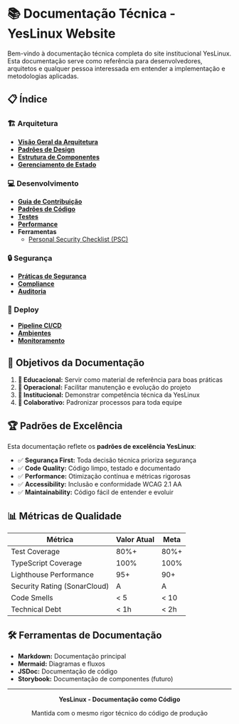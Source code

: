 # 📚 Documentação Técnica - YesLinux Website

Bem-vindo à documentação técnica completa do site institucional YesLinux. Esta documentação serve como referência para desenvolvedores, arquitetos e qualquer pessoa interessada em entender a implementação e metodologias aplicadas.

## 📋 Índice

### 🏗️ Arquitetura
- [**Visão Geral da Arquitetura**](./architecture/overview.md)
- [**Padrões de Design**](./architecture/design-patterns.md)
- [**Estrutura de Componentes**](./architecture/components.md)
- [**Gerenciamento de Estado**](./architecture/state-management.md)

### 💻 Desenvolvimento
- [**Guia de Contribuição**](./development/contributing.md)
- [**Padrões de Código**](./development/coding-standards.md)
- [**Testes**](./development/testing.md)
- [**Performance**](./development/performance.md)
 - **Ferramentas**
   - [Personal Security Checklist (PSC)](./tools/personal-security-checklist.md)

### 🔒 Segurança
- [**Práticas de Segurança**](./security/practices.md)
- [**Compliance**](./security/compliance.md)
- [**Auditoria**](./security/audit.md)

### 🚀 Deploy
- [**Pipeline CI/CD**](./deployment/ci-cd.md)
- [**Ambientes**](./deployment/environments.md)
- [**Monitoramento**](./deployment/monitoring.md)

## 🎯 Objetivos da Documentação

1. **📖 Educacional:** Servir como material de referência para boas práticas
2. **🔧 Operacional:** Facilitar manutenção e evolução do projeto  
3. **🏢 Institucional:** Demonstrar competência técnica da YesLinux
4. **🤝 Colaborativo:** Padronizar processos para toda equipe

## 🏆 Padrões de Excelência

Esta documentação reflete os **padrões de excelência YesLinux**:

- ✅ **Segurança First:** Toda decisão técnica prioriza segurança
- ✅ **Code Quality:** Código limpo, testado e documentado
- ✅ **Performance:** Otimização contínua e métricas rigorosas
- ✅ **Accessibility:** Inclusão e conformidade WCAG 2.1 AA
- ✅ **Maintainability:** Código fácil de entender e evoluir

## 📊 Métricas de Qualidade

| Métrica | Valor Atual | Meta |
|---------|-------------|------|
| Test Coverage | 80%+ | 80%+ |
| TypeScript Coverage | 100% | 100% |
| Lighthouse Performance | 95+ | 90+ |
| Security Rating (SonarCloud) | A | A |
| Code Smells | < 5 | < 10 |
| Technical Debt | < 1h | < 2h |

## 🛠️ Ferramentas de Documentação

- **Markdown:** Documentação principal
- **Mermaid:** Diagramas e fluxos
- **JSDoc:** Documentação de código
- **Storybook:** Documentação de componentes (futuro)

---

<div align="center">
  <p><strong>YesLinux - Documentação como Código</strong></p>
  <p>Mantida com o mesmo rigor técnico do código de produção</p>
</div>
